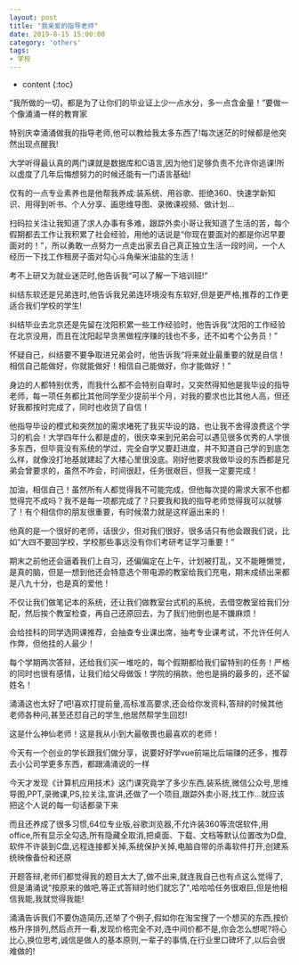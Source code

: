 ```yaml
---
layout: post
title: "我亲爱的指导老师"
date: 2019-8-15 15:00:00
category: 'others'
tags:
- 学校
---
```

* content
{:toc}

“我所做的一切，都是为了让你们的毕业证上少一点水分，多一点含金量！”要做一个像涌涌一样的教育家


















特别庆幸涌涌做我的指导老师,他可以教给我太多东西了!每次迷茫的时候都是他突然出现点醒我!

大学听得最认真的两门课就是数据库和C语言,因为他们足够负责不允许你逃课!所以虚度了几年后悔想努力的时候还能有一门语言基础!

仅有的一点专业素养也是他帮我养成:装系统、用谷歌、拒绝360、快速学新知识、用得到听书、个人分享、画思维导图、录微课视频、做计划...

扫码拉关注让我知道了求人办事有多难，跟踪外卖小哥让我知道了生活的苦，每个假期都去工作让我积累了社会经验，用他的话说是“你现在要面对的都是你迟早要面对的！”，所以勇敢一点努力一点走出家去自己真正独立生活一段时间，一个人经历一下找工作租房子面对勾心斗角柴米油盐的生活！

考不上研又为就业迷茫时,他告诉我“可以了解一下培训班!”

纠结东软还是兄弟连时,他告诉我兄弟连环境没有东软好,但是更严格,推荐的工作更适合我们学校的学生!

纠结毕业去北京还是先留在沈阳积累一些工作经验时，他告诉我“沈阳的工作经验在北京没用，而且在沈阳起早贪黑做程序赚的钱也不多，还不如考个公务员！”

怀疑自己，纠结要不要争取进兄弟会时，他告诉我“将来就业最重要的就是自信！相信自己能做好，你就能做好！相信自己能做好，你才能做好！”

身边的人都特别优秀，而我什么都不会特别自卑时，又突然得知他是我毕设的指导老师，每一项任务都比其他同学至少提前半个月，对我的要求也比其他人高，但还好我都按时完成了，同时也收货了自信！

他指导毕设的模式和突然加的需求堵死了我买毕设的路，也让我不舍得浪费这个学习的机会！大学四年什么都是虚的，很庆幸来到兄弟会可以遇见很多优秀的人学很多东西，但毕竟没有系统的学过，完全自学又要赶进度，并不知道自己学的到底怎么样，就像没打地基就建起了大楼心里很没底。刚好他要求我做毕设的东西都是兄弟会曾要求的，虽然不咋会，时间很赶，任务很艰巨，但我一定要完成！

加油，相信自己！虽然所有人都觉得我不可能完成，但他每次提的需求大家不也都觉得完不成吗？我不是每一项都完成了？只要我和我的指导老师觉得我可以就够了！有个相信你的朋友很重要，有时候潜力就是这样逼出来的！

他真的是一个很好的老师，话很少，但对我们很好，很多话只有他会跟我们说，比如“大四不要回学校，学校那些事远没有你们考研考证学习重要！”

期末之前他还会逼着我们上自习，还偏偏定在上午，计划被打乱，又不能睡懒觉，是真的脑，但是一想到他还会特意选个带电源的教室给我们充电，期末成绩出来都是八九十分，也是真的爱他！

不仅让我们做笔记本的系统，还让我们做教室台式机的系统，去借空教室给我们分配，然后挨个教室检查，再自己还原回去，为了我们他倒也是不嫌麻烦！

会给挂科的同学选网课推荐，会抽查专业课出席，抽考专业课考试，不允许任何人作弊，但他挂的人最少！

每个学期两次答辩，还给我们买一堆吃的，每个假期都给我们留特别的任务！严格的同时也很有感情，让我们给父母做饭！学院的捐款，他也是捐的最多的，还不留姓名！

涌涌这也太好了吧!喜欢打提前量,高标准高要求,还会给你发资料,答辩的时候其他老师各种问,甚至还怼自己的学生,他居然帮学生回怼!

这是什么神仙老师！这是我从小到大最敬畏也最喜欢的老师！

今天有一个创业的学长跟我们做分享，说要好好学vue前端比后端赚的还多，推荐去小公司学更多东西，都跟涌涌说的一样

今天才发现《计算机应用技术》这门课究竟学了多少东西,装系统,微信公众号,思维导图,PPT,录微课,PS,拉关注,宣讲,还做了一个项目,跟踪外卖小哥,找工作...就应该把这个人说的每一句话都录下来

而且还养成了很多习惯,64位专业版,谷歌浏览器,不允许装360等流氓软件,用office,所有显示全勾选,所有隐藏全取消,把桌面、下载、文档等默认位置改为D盘,软件不许装到C盘,远程连接都关掉,系统保护关掉,电脑自带的杀毒软件打开,创建系统映像备份和还原

开题答辩,老师们都觉得我的题目太大了,做不出来,就连我自己也有点这么觉得了,但是涌涌说"按原来的做吧,等正式答辩时他们就忘了",哈哈哈任务很艰巨,但是他相信我能,我就觉得我能!

涌涌告诉我们不要伪造简历,还举了个例子,假如你在淘宝搜了一个想买的东西,按价格升序排列,然后点开一看,发现价格完全不对,连中间价都不是,你会怎么想呢?将心比心,换位思考,诚信是做人的基本原则,一辈子的事情,在行业里口碑坏了,以后会很难做的!











